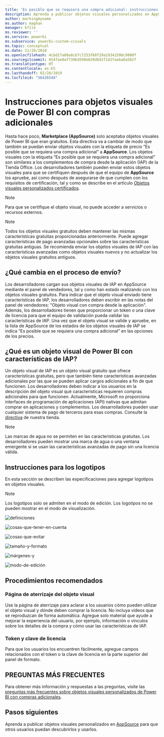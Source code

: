 ```yaml
---
title: 'Es posible que se requiera una compra adicional: instrucciones para objetos visuales de Power BI'
description: Aprenda a publicar objetos visuales personalizados en AppSource para que otros usuarios puedan descubrirlos y comprarlos para usarlos.
author: markingmyname
ms.author: maghan
manager: kfile
ms.reviewer: ''
ms.service: powerbi
ms.subservice: powerbi-custom-visuals
ms.topic: conceptual
ms.date: 11/26/2018
ms.openlocfilehash: 4cbd17a08a8cb7c7253f60f29a19341598c9800f
ms.sourcegitcommit: 654fae0af739bd599e029d692f142faeba0a502f
ms.translationtype: HT
ms.contentlocale: es-ES
ms.lasthandoff: 02/20/2019
ms.locfileid: "56426548"
---
```

# <a name="guidelines-for-power-bi-visuals-with-additional-purchases"></a>Instrucciones para objetos visuales de Power BI con compras adicionales

Hasta hace poco, **Marketplace (AppSource)** solo aceptaba objetos visuales de Power BI que eran gratuitos. Esta directiva va a cambiar de modo que también se puedan enviar objetos visuales con la etiqueta de precio “Es posible que se requiera una compra adicional” a **AppSource**. Los objetos visuales con la etiqueta “Es posible que se requiera una compra adicional” son similares a los complementos de compra desde la aplicación (IAP) de la Tienda Office. Los desarrolladores también pueden enviar estos objetos visuales para que se certifiquen después de que el equipo de **AppSource** los apruebe, así como después de asegurarse de que cumplen con los requisitos de certificación, tal y como se describe en el artículo [Objetos visuales personalizados certificados](../power-bi-custom-visuals-certified.md).

> [!Note]
> Para que se certifique el objeto visual, no puede acceder a servicios o recursos externos.

> [!Note]
> Todos los objetos visuales gratuitos deben mantener las mismas características gratuitas proporcionadas anteriormente. Puede agregar características de pago avanzadas opcionales sobre las características gratuitas antiguas. Se recomienda enviar los objetos visuales de IAP con las características avanzadas como objetos visuales nuevos y no actualizar los objetos visuales gratuitos antiguos.


## <a name="whats-changing-in-the-submission-process"></a>¿Qué cambia en el proceso de envío?

Los desarrolladores cargan sus objetos visuales de IAP en AppSource mediante el panel de vendedores, tal y como han estado realizando con los objetos visuales gratuitos. Para indicar que el objeto visual enviado tiene características de IAP, los desarrolladores deben escribir en las notas del panel de vendedores: "Objeto visual con compra desde la aplicación". Además, los desarrolladores tienen que proporcionar un token o una clave de licencia para que el equipo de validación pueda validar las características de IAP. Una vez que el objeto visual se valide y apruebe, en la lista de AppSource de los estados de los objetos visuales de IAP se indica “Es posible que se requiera una compra adicional” en las opciones de los precios.

## <a name="what-is-a-power-bi-visual-with-iap-features"></a>¿Qué es un objeto visual de Power BI con características de IAP?

Un objeto visual de IAP es un objeto visual gratuito que ofrece características gratuitas, pero que también tiene características avanzadas adicionales por las que se pueden aplicar cargos adicionales a fin de que funcionen. Los desarrolladores deben indicar a los usuarios en la descripción del objeto visual qué características requieren compras adicionales para que funcionen. Actualmente, Microsoft no proporciona interfaces de programación de aplicaciones (API) nativas que admitan comprar en aplicaciones y complementos. Los desarrolladores pueden usar cualquier sistema de pago de terceros para esas compras. Consulte la [directiva](https://docs.microsoft.com/office/dev/store/validation-policies#2-apps-or-add-ins-can-display-certain-ads) de nuestra tienda.

> [!NOTE]
> Las marcas de agua no se permiten en las características gratuitas. Los desarrolladores pueden mostrar una marca de agua o una ventana emergente si se usan las características avanzadas de pago sin una licencia válida.  

## <a name="logo-guidelines"></a>Instrucciones para los logotipos

En esta sección se describen las especificaciones para agregar logotipos en objetos visuales.

> [!NOTE]
> Los logotipos solo se admiten en el modo de edición. Los logotipos no se pueden mostrar en el modo de visualización.

![definiciones](media/office-store-in-app-purchase-visual-guidelines/definitions.png)

![cosas-que-tener-en-cuenta](media/office-store-in-app-purchase-visual-guidelines/things-to-keep-in-mind.png)

![cosas-que-evitar](media/office-store-in-app-purchase-visual-guidelines/things-to-avoid.png)

![tamaño-y-formato ](media/office-store-in-app-purchase-visual-guidelines/size-and-format.png)

![márgenes-y](media/office-store-in-app-purchase-visual-guidelines/margins-and-sizes.png)

![modo-de-edición](media/office-store-in-app-purchase-visual-guidelines/logos-in-edit-mode.png)

## <a name="best-practices"></a>Procedimientos recomendados

### <a name="visual-landing-page"></a>Página de aterrizaje del objeto visual

Use la página de aterrizaje para aclarar a los usuarios cómo pueden utilizar el objeto visual y dónde deben comprar la licencia. No incluya vídeos que se reproduzcan de forma automática. Agregue solo material que ayude a mejorar la experiencia del usuario, por ejemplo, información o vínculos sobre los detalles de la compra y cómo usar las características de IAP.

### <a name="license-key-and-token"></a>Token y clave de licencia

Para que los usuarios los encuentren fácilmente, agregue campos relacionados con el token o la clave de licencia en la parte superior del panel de formato.

## <a name="faq"></a>PREGUNTAS MÁS FRECUENTES

Para obtener más información y respuestas a las preguntas, visite las [preguntas más frecuentes sobre objetos visuales personalizados de Power BI con compras adicionales](https://docs.microsoft.com/power-bi/power-bi-custom-visuals-faq#visuals-with-additional-purchases).

## <a name="next-steps"></a>Pasos siguientes

Aprenda a publicar objetos visuales personalizados en [AppSource](office-store.md) para que otros usuarios puedan descubrirlos y usarlos.
